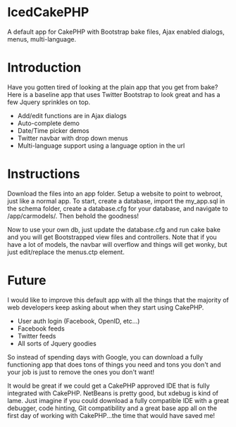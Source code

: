 IcedCakePHP
===========

A default app for CakePHP with Bootstrap bake files, Ajax enabled dialogs, menus, multi-language.

Introduction
============

Have you gotten tired of looking at the plain app that you get from bake?  Here is a baseline app
that uses Twitter Bootstrap to look great and has a few Jquery sprinkles on top. 

- Add/edit functions are in Ajax dialogs
- Auto-complete demo
- Date/Time picker demos
- Twitter navbar with drop down menus
- Multi-language support using a language option in the url

Instructions
============

Download the files into an app folder.  Setup a website to point to webroot, just like a normal app.
To start, create a database, import the my_app.sql in the schema folder, create a database.cfg for 
your database, and navigate to /app/carmodels/.  Then behold the goodness!

Now to use your own db, just update the database.cfg and run cake bake and you will get Bootstrapped
view files and controllers.  Note that if you have a lot of models, the navbar will overflow and things
will get wonky, but just edit/replace the menus.ctp element.

Future
======

I would like to improve this default app with all the things that the majority of web developers
keep asking about when they start using CakePHP. 
 
- User auth login (Facebook, OpenID, etc...)
- Facebook feeds
- Twitter feeds
- All sorts of Jquery goodies

So instead of spending days with Google, you can download a fully functioning app that does tons of
things you need and tons you don't and your job is just to remove the ones you don't want!

It would be great if we could get a CakePHP approved IDE that is fully integrated with CakePHP.
NetBeans is pretty good, but xdebug is kind of lame.  Just imagine if you could download a fully
compatible IDE with a great debugger, code hinting, Git compatibility and a great base app all
on the first day of working with CakePHP...the time that would have saved me!
